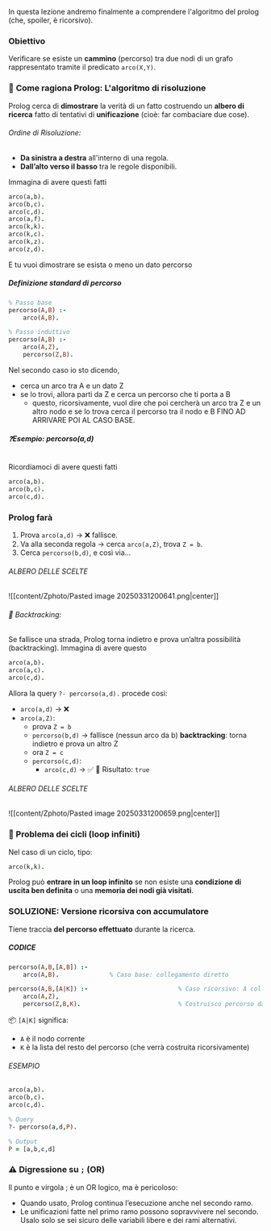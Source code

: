 In questa lezione andremo finalmente a comprendere l'algoritmo del prolog (che, spoiler, è ricorsivo).

### Obiettivo
Verificare se esiste un **cammino** (percorso) tra due nodi di un grafo rappresentato tramite il predicato `arco(X,Y)`.

### 📌 **Come ragiona Prolog: L'algoritmo di risoluzione**
Prolog cerca di **dimostrare** la verità di un fatto costruendo un **albero di ricerca** fatto di tentativi di **unificazione** (cioè: far combaciare due cose).
###### Ordine di Risoluzione:
- **Da sinistra a destra** all'interno di una regola.
- **Dall’alto verso il basso** tra le regole disponibili.

Immagina di avere questi fatti
```prolog
arco(a,b).
arco(b,c).
arco(c,d).
arco(a,f).
arco(k,k).
arco(k,c).
arco(k,z).
arco(z,d).
```
E tu vuoi dimostrare se esista o meno un dato percorso

##### Definizione standard di percorso
```prolog
% Passo base
percorso(A,B) :-
	arco(A,B).

% Passo induttivo
percorso(A,B) :-
	arco(A,Z),
	percorso(Z,B).
```
Nel secondo caso io sto dicendo, 
- cerca un arco tra A e un dato Z
- se lo trovi, allora parti da Z e cerca un percorso che ti porta a B
	- questo, ricorsivamente, vuol dire che poi cercherà un arco tra Z e un altro nodo e se lo trova cerca il percorso tra il nodo e B FINO AD ARRIVARE POI AL CASO BASE.

###### ❓**Esempio: percorso(a,d)**
Ricordiamoci di avere questi fatti
```prolog
arco(a,b).
arco(b,c).
arco(c,d).
```
### Prolog farà
1. Prova `arco(a,d)` → ❌ fallisce.
2. Va alla seconda regola → cerca `arco(a,Z)`, trova `Z = b`.
3. Cerca `percorso(b,d)`, e così via...
###### ALBERO DELLE SCELTE
![[content/Zphoto/Pasted image 20250331200641.png|center]]

###### 🔁 Backtracking:
Se fallisce una strada, Prolog torna indietro e prova un’altra possibilità (backtracking).
Immagina di avere questo
```prolog
arco(a,b).
arco(a,c).
arco(c,d).
```
Allora la query `?- percorso(a,d).` procede così:
- `arco(a,d)` → ❌
- `arco(a,Z)`:
	- prova `Z = b`
	- `percorso(b,d)` → fallisce (nessun arco da b)
	**backtracking**: torna indietro e prova un altro Z
	- ora `Z = c`
	- `percorso(c,d)`:
		- `arco(c,d)` → ✅
🎉 Risultato: `true`

###### ALBERO DELLE SCELTE
![[content/Zphoto/Pasted image 20250331200659.png|center]]

### 🔄 Problema dei cicli (loop infiniti)
Nel caso di un ciclo, tipo:
```prolog
arco(k,k).
```
Prolog può **entrare in un loop infinito** se non esiste una **condizione di uscita ben definita** o una **memoria dei nodi già visitati**.

### SOLUZIONE: Versione ricorsiva con accumulatore
Tiene traccia **del percorso effettuato** durante la ricerca.
##### CODICE
```prolog
percorso(A,B,[A,B]) :- 
	arco(A,B).              % Caso base: collegamento diretto

percorso(A,B,[A|K]) :-                         % Caso ricorsivo: A collegato a Z
    arco(A,Z),
    percorso(Z,B,K).                           % Costruisco percorso da Z a B
```
📦 `[A|K]` significa:
- `A` è il nodo corrente
- `K` è la lista del resto del percorso (che verrà costruita ricorsivamente)

###### ESEMPIO
```prolog
arco(a,b).
arco(b,c).
arco(c,d).

% Query
?- percorso(a,d,P).

% Output
P = [a,b,c,d]
```

### ⚠️ Digressione su `;` (OR)
Il punto e virgola ; è un OR logico, ma è pericoloso:
- Quando usato, Prolog continua l’esecuzione anche nel secondo ramo.
- Le unificazioni fatte nel primo ramo possono sopravvivere nel secondo.
Usalo solo se sei sicuro delle variabili libere e dei rami alternativi.